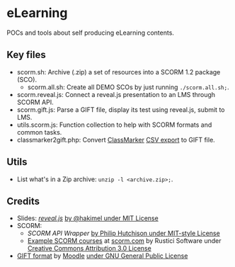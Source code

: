 # eLearning

POCs and tools about self producing eLearning contents.

## Key files

* scorm.sh: Archive (.zip) a set of resources into a SCORM 1.2 package (SCO).
  - scorm.all.sh: Create all DEMO SCOs by just running `./scorm.all.sh;`.
* scorm.reveal.js: Connect a reveal.js presentation to an LMS through SCORM API.
* scorm.gift.js: Parse a GIFT file, display its test using reveal.js, submit to LMS.
* utils.scorm.js: Function collection to help with SCORM formats and common tasks.
* classmarker2gift.php: Convert [ClassMarker](https://www.classmarker.com) [CSV export](https://www.classmarker.com/online-testing/manual/#exportquestions) to GIFT file.

## Utils

* List what's in a Zip archive: `unzip -l <archive.zip>;`.

## Credits

* Slides: _[reveal.js](https://revealjs.com/)_ [by @hakimel under MIT License](https://github.com/hakimel/reveal.js/blob/master/LICENSE)
* SCORM:
  - _SCORM API Wrapper_ [by Philip Hutchison under MIT-style License](https://github.com/pipwerks/scorm-api-wrapper)
  - [Example SCORM courses](https://scorm.com/scorm-explained/technical-scorm/golf-examples/) at [scorm.com](https://scorm.com) by Rustici Software under [Creative Commons Attribution 3.0 License](https://creativecommons.org/licenses/by/3.0/)
* [GIFT format](https://docs.moodle.org/en/GIFT_format) by [Moodle](https://moodle.org/) [under GNU General Public License](https://docs.moodle.org/dev/License)
